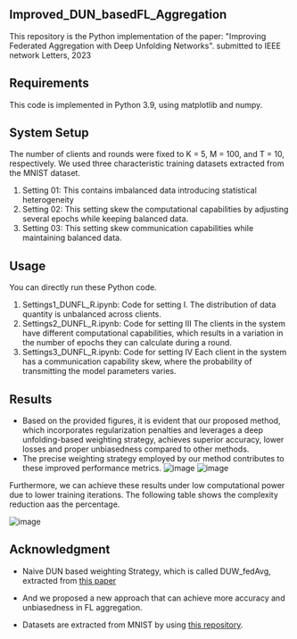 ## Improved_DUN_basedFL_Aggregation

This repository is the Python implementation of the paper: "Improving Federated Aggregation with Deep Unfolding Networks". submitted to IEEE network Letters, 2023

## Requirements

This code is implemented in 
Python 3.9, using matplotlib and numpy.

## System Setup

The number of clients and rounds were fixed to K = 5, M = 100, and T = 10, respectively. We
used three characteristic training datasets extracted from the MNIST dataset.

1. Setting 01: This contains imbalanced data introducing statistical heterogeneity
2. Setting 02: This setting skew the computational capabilities by adjusting several epochs while keeping balanced data.
3. Setting 03: This setting skew communication capabilities while maintaining balanced data.



## Usage

You can directly run these Python code.

1. Settings1_DUNFL_R.ipynb: Code for setting I.
The distribution of data quantity is unbalanced across clients.
3. Settings2_DUNFL_R.ipynb: Code for setting III
The clients in the system have different computational capabilities, which results in a variation in the number of epochs they can calculate during a round.
4. Settings3_DUNFL_R.ipynb: Code for setting IV
Each client in the system has a communication capability skew, where the probability of transmitting the model parameters varies.


## Results

*  Based on the provided figures, it is evident that our proposed method, which incorporates regularization penalties and leverages a deep unfolding-based weighting strategy, achieves superior accuracy, lower losses and proper unbiasedness compared to other methods.
*  The precise weighting strategy employed by our method contributes to these improved performance metrics.
![image]([https://github.com/shanikairoshi/Improved_DUN_basedFL_Aggregation/blob/main/Figures/AccLoss.JPG])
![image]([https://github.com/shanikairoshi/Improved_DUN_basedFL_Aggregation/blob/main/Figures/LearnedTheta.JPG])

Furthermore, we can achieve these results under low computational power due to lower training iterations. The following table shows the complexity reduction aas the percentage.

![image]([https://github.com/shanikairoshi/Improved_DUN_basedFL_Aggregation/blob/main/Figures/Eva.JPG])


## Acknowledgment
- Naive DUN based weighting Strategy, which is called DUW_fedAvg, extracted from [this paper](https://arxiv.org/abs/2212.12191#:~:text=Device%20and%20statistical%20heterogeneity%20of%20the%20participating%20clients,model%20with%20high%20accuracy%20on%20uniform%20test%20data.)

- And we proposed a new approach that can achieve more accuracy and unbiasedness in FL aggregation.

- Datasets are extracted from MNIST by using [this repository](https://github.com/a-nakai-k/DeepUnfolding-based-FL).





